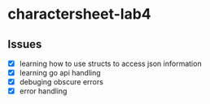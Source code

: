 ﻿# charactersheet-lab4


## Issues
- [x] learning how to use structs to access json information
- [x] learning go api handling
- [x] debuging obscure errors
- [x] error handling
